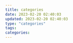 ```yaml
---
title: categories
date: 2023-02-20 02:40:03
updated: 2023-02-20 02:40:03
type: "categories"
tags:
categories:
---
```

